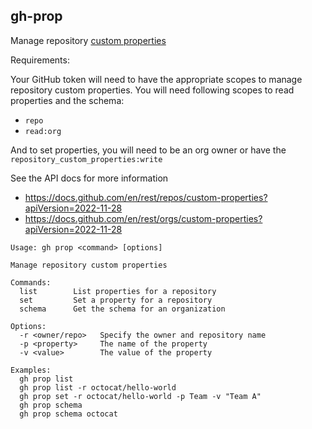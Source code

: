 gh-prop
---

Manage repository [custom properties](https://docs.github.com/en/organizations/managing-organization-settings/managing-custom-properties-for-repositories-in-your-organization)

Requirements:

Your GitHub token will need to have the appropriate scopes to manage repository custom properties.
You will need following scopes to read properties and the schema:
- `repo`
- `read:org`

And to set properties, you will need to be an org owner or have the `repository_custom_properties:write`

See the API docs for more information

- https://docs.github.com/en/rest/repos/custom-properties?apiVersion=2022-11-28
- https://docs.github.com/en/rest/orgs/custom-properties?apiVersion=2022-11-28


````
Usage: gh prop <command> [options]

Manage repository custom properties

Commands:
  list        List properties for a repository
  set         Set a property for a repository
  schema      Get the schema for an organization

Options:
  -r <owner/repo>   Specify the owner and repository name
  -p <property>     The name of the property
  -v <value>        The value of the property

Examples:
  gh prop list
  gh prop list -r octocat/hello-world
  gh prop set -r octocat/hello-world -p Team -v "Team A"
  gh prop schema
  gh prop schema octocat
````
